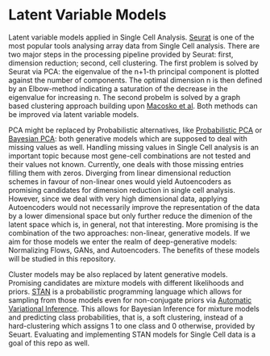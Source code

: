 # Latent Variable Models
Latent variable models applied in Single Cell Analysis. [Seurat](https://satijalab.org/) is one of the most popular tools analysing array data from Single Cell analysis. There are two major steps in the processing pipeline provided by Seurat: first, dimension reduction; second, cell clustering. The first problem is solved by Seurat via PCA: the eigenvalue of the n+1-th principal component is plotted against the number of components. The optimal dimension n is then defined by an Elbow-method indicating a saturation of the decrease in the eigenvalue for increasing n. The second probelm is solved by a graph based clustering approach building upon [Macosko et al](http://www.cell.com/abstract/S0092-8674(15)00549-8). Both methods can be improved via latent variable models. 

PCA might be replaced by Probabilistic alternatives, like [Probabilistic PCA](https://www.microsoft.com/en-us/research/publication/probabilistic-principal-component-analysis/) or [Bayesian PCA](https://www.microsoft.com/en-us/research/publication/bayesian-pca/): both generative models which are supposed to deal with missing values as well. Handling missing values in Single Cell analysis is an important topic because most gene-cell combinations are not tested and their values not known. Currently, one deals with those missing entries filling them with zeros. Diverging from linear dimensional reduction schemes in favour of non-linear ones would yield Autoencoders as promising candidates for dimension reduction in single cell analysis. However, since we deal with very high dimensional data, applying Autoencoders would not necessarily improve the representation of the data by a lower dimensional space but only further reduce the dimenion of the latent space which is, in general, not that interesting. More promising is the combination of the two approaches: non-linear, generative models. If we aim for those models we enter the realm of deep-generative models: Normalizing Flows, GANs, and Autoencoders. The benefits of these models will be studied in this repository.

Cluster models may be also replaced by latent generative models. Promising candidates are mixture models with different likelihoods and priors. [STAN](https://mc-stan.org/) is a probabilistic programming language which allows for sampling from those models even for non-conjugate priors via [Automatic Variational Inference](https://arxiv.org/abs/1506.03431). This allows for Bayesian Inference for mixture models and predicting class probabilities, that is, a soft clustering, instead of a hard-clustering which assigns 1 to one class and 0 otherwise, provided by Seuart. Evaluating and implementing STAN models for Single Cell data is a goal of this repo as well.


